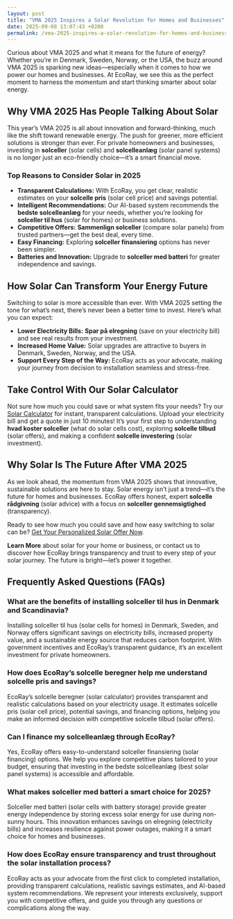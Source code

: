 ```yaml
---
layout: post
title: "VMA 2025 Inspires a Solar Revolution for Homes and Businesses"
date: 2025-09-08 13:07:43 +0200
permalink: /vma-2025-inspires-a-solar-revolution-for-homes-and-businesses/
---
```

Curious about VMA 2025 and what it means for the future of energy? Whether you’re in Denmark, Sweden, Norway, or the USA, the buzz around VMA 2025 is sparking new ideas—especially when it comes to how we power our homes and businesses. At EcoRay, we see this as the perfect moment to harness the momentum and start thinking smarter about solar energy.

## Why VMA 2025 Has People Talking About Solar

This year’s VMA 2025 is all about innovation and forward-thinking, much like the shift toward renewable energy. The push for greener, more efficient solutions is stronger than ever. For private homeowners and businesses, investing in **solceller** (solar cells) and **solcelleanlæg** (solar panel systems) is no longer just an eco-friendly choice—it’s a smart financial move.

### Top Reasons to Consider Solar in 2025

- **Transparent Calculations:** With EcoRay, you get clear, realistic estimates on your **solcelle pris** (solar cell price) and savings potential.
- **Intelligent Recommendations:** Our AI-based system recommends the **bedste solcelleanlæg** for your needs, whether you’re looking for **solceller til hus** (solar for homes) or business solutions.
- **Competitive Offers:** **Sammenlign solceller** (compare solar panels) from trusted partners—get the best deal, every time.
- **Easy Financing:** Exploring **solceller finansiering** options has never been simpler.
- **Batteries and Innovation:** Upgrade to **solceller med batteri** for greater independence and savings.

## How Solar Can Transform Your Energy Future

Switching to solar is more accessible than ever. With VMA 2025 setting the tone for what’s next, there’s never been a better time to invest. Here’s what you can expect:

- **Lower Electricity Bills:** **Spar på elregning** (save on your electricity bill) and see real results from your investment.
- **Increased Home Value:** Solar upgrades are attractive to buyers in Denmark, Sweden, Norway, and the USA.
- **Support Every Step of the Way:** EcoRay acts as your advocate, making your journey from decision to installation seamless and stress-free.

## Take Control With Our Solar Calculator

Not sure how much you could save or what system fits your needs? Try our [Solar Calculator](https://ecoray.dk/en/calculator) for instant, transparent calculations. Upload your electricity bill and get a quote in just 10 minutes! It’s your first step to understanding **hvad koster solceller** (what do solar cells cost), exploring **solcelle tilbud** (solar offers), and making a confident **solcelle investering** (solar investment).

## Why Solar Is The Future After VMA 2025

As we look ahead, the momentum from VMA 2025 shows that innovative, sustainable solutions are here to stay. Solar energy isn’t just a trend—it’s the future for homes and businesses. EcoRay offers honest, expert **solcelle rådgivning** (solar advice) with a focus on **solceller gennemsigtighed** (transparency).

Ready to see how much you could save and how easy switching to solar can be? [Get Your Personalized Solar Offer Now](https://ecoray.dk/en/calculator).

**Learn More** about solar for your home or business, or contact us to discover how EcoRay brings transparency and trust to every step of your solar journey. The future is bright—let’s power it together.

## Frequently Asked Questions (FAQs)

### What are the benefits of installing solceller til hus in Denmark and Scandinavia?
Installing solceller til hus (solar cells for homes) in Denmark, Sweden, and Norway offers significant savings on electricity bills, increased property value, and a sustainable energy source that reduces carbon footprint. With government incentives and EcoRay’s transparent guidance, it’s an excellent investment for private homeowners.

### How does EcoRay’s solcelle beregner help me understand solcelle pris and savings?
EcoRay’s solcelle beregner (solar calculator) provides transparent and realistic calculations based on your electricity usage. It estimates solcelle pris (solar cell price), potential savings, and financing options, helping you make an informed decision with competitive solcelle tilbud (solar offers).

### Can I finance my solcelleanlæg through EcoRay?
Yes, EcoRay offers easy-to-understand solceller finansiering (solar financing) options. We help you explore competitive plans tailored to your budget, ensuring that investing in the bedste solcelleanlæg (best solar panel systems) is accessible and affordable.

### What makes solceller med batteri a smart choice for 2025?
Solceller med batteri (solar cells with battery storage) provide greater energy independence by storing excess solar energy for use during non-sunny hours. This innovation enhances savings on elregning (electricity bills) and increases resilience against power outages, making it a smart choice for homes and businesses.

### How does EcoRay ensure transparency and trust throughout the solar installation process?
EcoRay acts as your advocate from the first click to completed installation, providing transparent calculations, realistic savings estimates, and AI-based system recommendations. We represent your interests exclusively, support you with competitive offers, and guide you through any questions or complications along the way.

<script type="application/ld+json">
{
  "@context": "https://schema.org",
  "@type": "BlogPosting",
  "headline": "VMA 2025 Inspires a Solar Revolution for Homes and Businesses",
  "description": "Explore how VMA 2025 is driving innovation in solar energy for private homeowners and businesses across Denmark, Sweden, Norway, and the USA with EcoRay’s transparent and AI-powered solar solutions.",
  "url": "https://ecoray.dk/en/blog/vma-2025-solar-revolution",
  "datePublished": "2024-06-01",
  "dateModified": "2024-06-01",
  "author": {
    "@type": "Person",
    "name": "EcoRay"
  },
  "publisher": {
    "@type": "Person",
    "name": "EcoRay"
  },
  "mainEntityOfPage": {
    "@type": "WebPage",
    "@id": "https://ecoray.dk/en/blog/vma-2025-solar-revolution"
  },
  "keywords": "solceller, solcelleanlæg, solceller til hus, solcelle pris, køb solceller, bedste solcelleanlæg, solcelle beregner, solceller med batteri, solceller finansiering, hvad koster solceller, solcelle tilbud, solceller og tilskud, solcelle investering, solceller parcelhus, spar på elregning, solcelle rådgivning, sammenlign solceller, solceller 2025, solceller Danmark, solceller gennemsigtighed, B2C, lead generation, solar, automation, AI Intelligence, AI, intelligent solar",
  "inLanguage": "en"
}
</script>

<script type="application/ld+json">
{
  "@context": "https://schema.org",
  "@type": "FAQPage",
  "mainEntity": [
    {
      "@type": "Question",
      "name": "What are the benefits of installing solceller til hus in Denmark and Scandinavia?",
      "acceptedAnswer": {
        "@type": "Answer",
        "text": "Installing solceller til hus (solar cells for homes) in Denmark, Sweden, and Norway offers significant savings on electricity bills, increased property value, and a sustainable energy source that reduces carbon footprint. With government incentives and EcoRay’s transparent guidance, it’s an excellent investment for private homeowners."
      }
    },
    {
      "@type": "Question",
      "name": "How does EcoRay’s solcelle beregner help me understand solcelle pris and savings?",
      "acceptedAnswer": {
        "@type": "Answer",
        "text": "EcoRay’s solcelle beregner (solar calculator) provides transparent and realistic calculations based on your electricity usage. It estimates solcelle pris (solar cell price), potential savings, and financing options, helping you make an informed decision with competitive solcelle tilbud (solar offers)."
      }
    },
    {
      "@type": "Question",
      "name": "Can I finance my solcelleanlæg through EcoRay?",
      "acceptedAnswer": {
        "@type": "Answer",
        "text": "Yes, EcoRay offers easy-to-understand solceller finansiering (solar financing) options. We help you explore competitive plans tailored to your budget, ensuring that investing in the bedste solcelleanlæg (best solar panel systems) is accessible and affordable."
      }
    },
    {
      "@type": "Question",
      "name": "What makes solceller med batteri a smart choice for 2025?",
      "acceptedAnswer": {
        "@type": "Answer",
        "text": "Solceller med batteri (solar cells with battery storage) provide greater energy independence by storing excess solar energy for use during non-sunny hours. This innovation enhances savings on elregning (electricity bills) and increases resilience against power outages, making it a smart choice for homes and businesses."
      }
    },
    {
      "@type": "Question",
      "name": "How does EcoRay ensure transparency and trust throughout the solar installation process?",
      "acceptedAnswer": {
        "@type": "Answer",
        "text": "EcoRay acts as your advocate from the first click to completed installation, providing transparent calculations, realistic savings estimates, and AI-based system recommendations. We represent your interests exclusively, support you with competitive offers, and guide you through any questions or complications along the way."
      }
    }
  ]
}
</script>